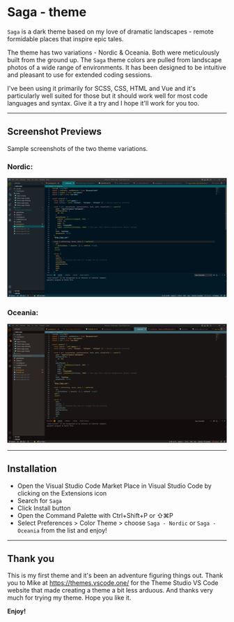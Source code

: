 # Saga - theme

`Saga` is a dark theme based on my love of dramatic landscapes - remote formidable places that inspire epic tales. 

The theme has two variations - Nordic & Oceania. Both were meticulously built from the ground up. The `Saga` theme colors are pulled from landscape photos of a wide range of environments. It has been designed to be intuitive and pleasant to use for extended coding sessions. 

I've been using it primarily for SCSS, CSS, HTML and Vue and it's particularly well suited for those but it should work well for most code languages and syntax. Give it a try and I hope it'll work for you too.

---
## Screenshot Previews

Sample screenshots of the two theme variations.

<div style="max-width: 800px;">

### Nordic:

![Nordic example](/assets/theme-Saga-Nordic-screenshot.png?raw=true "css syntax example")

### Oceania:

![Oceania example](/assets/theme-Saga-Oceania-screenshot.png?raw=true "html syntax example")


</div>

---
## Installation

- Open the Visual Studio Code Market Place in Visual Studio Code by clicking on the Extensions icon
- Search for `Saga`
- Click Install button
- Open the Command Palette with Ctrl+Shift+P or ⇧⌘P
- Select Preferences > Color Theme > choose `Saga - Nordic` or `Saga - Oceania` from the list and enjoy!


---
## Thank you

This is my first theme and it's been an adventure figuring things out. Thank you to Mike at https://themes.vscode.one/ for the Theme Studio VS Code website that made creating a theme a bit less arduous. And thanks very much for trying my theme. Hope you like it.

**Enjoy!**
